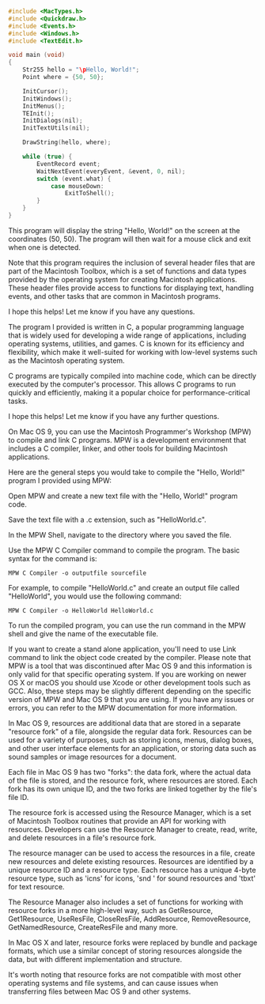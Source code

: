 
```C
#include <MacTypes.h>
#include <Quickdraw.h>
#include <Events.h>
#include <Windows.h>
#include <TextEdit.h>

void main (void)
{
    Str255 hello = "\pHello, World!";
    Point where = {50, 50};

    InitCursor();
    InitWindows();
    InitMenus();
    TEInit();
    InitDialogs(nil);
    InitTextUtils(nil);

    DrawString(hello, where);

    while (true) {
        EventRecord event;
        WaitNextEvent(everyEvent, &event, 0, nil);
        switch (event.what) {
            case mouseDown:
                ExitToShell();
        }
    }
}
```



This program will display the string "Hello, World!" on the screen at the coordinates (50, 50). The program will then wait for a mouse click and exit when one is detected.

Note that this program requires the inclusion of several header files that are part of the Macintosh Toolbox, which is a set of functions and data types provided by the operating system for creating Macintosh applications. These header files provide access to functions for displaying text, handling events, and other tasks that are common in Macintosh programs.

I hope this helps! Let me know if you have any questions.



The program I provided is written in C, a popular programming language that is widely used for developing a wide range of applications, including operating systems, utilities, and games. C is known for its efficiency and flexibility, which make it well-suited for working with low-level systems such as the Macintosh operating system.

C programs are typically compiled into machine code, which can be directly executed by the computer's processor. This allows C programs to run quickly and efficiently, making it a popular choice for performance-critical tasks.

I hope this helps! Let me know if you have any further questions.


On Mac OS 9, you can use the Macintosh Programmer's Workshop (MPW) to compile and link C programs. MPW is a development environment that includes a C compiler, linker, and other tools for building Macintosh applications.

Here are the general steps you would take to compile the "Hello, World!" program I provided using MPW:

Open MPW and create a new text file with the "Hello, World!" program code.

Save the text file with a .c extension, such as "HelloWorld.c".

In the MPW Shell, navigate to the directory where you saved the file.

Use the MPW C Compiler command to compile the program. The basic syntax for the command is:

```
MPW C Compiler -o outputfile sourcefile
```

For example, to compile "HelloWorld.c" and create an output file called "HelloWorld", you would use the following command:

```
MPW C Compiler -o HelloWorld HelloWorld.c
```

To run the compiled program, you can use the run command in the MPW shell and give the name of the executable file.

If you want to create a stand alone application, you'll need to use Link command to link the object code created by the compiler. 
Please note that MPW is a tool that was discontinued after Mac OS 9 and this information is only valid for that specific operating system. If you are working on newer OS X or macOS you should use Xcode or other development tools such as GCC. 
Also, these steps may be slightly different depending on the specific version of MPW and Mac OS 9 that you are using. If you have any issues or errors, you can refer to the MPW documentation for more information.


In Mac OS 9, resources are additional data that are stored in a separate "resource fork" of a file, alongside the regular data fork. Resources can be used for a variety of purposes, such as storing icons, menus, dialog boxes, and other user interface elements for an application, or storing data such as sound samples or image resources for a document.

Each file in Mac OS 9 has two "forks": the data fork, where the actual data of the file is stored, and the resource fork, where resources are stored. Each fork has its own unique ID, and the two forks are linked together by the file's file ID.

The resource fork is accessed using the Resource Manager, which is a set of Macintosh Toolbox routines that provide an API for working with resources. Developers can use the Resource Manager to create, read, write, and delete resources in a file's resource fork.

The resource manager can be used to access the resources in a file, create new resources and delete existing resources. Resources are identified by a unique resource ID and a resource type. Each resource has a unique 4-byte resource type, such as 'icns' for icons, 'snd ' for sound resources and 'tbxt' for text resource.

The Resource Manager also includes a set of functions for working with resource forks in a more high-level way, such as GetResource, Get1Resource, UseResFile, CloseResFile, AddResource, RemoveResource, GetNamedResource, CreateResFile and many more.

In Mac OS X and later, resource forks were replaced by bundle and package formats, which use a similar concept of storing resources alongside the data, but with different implementation and structure.

It's worth noting that resource forks are not compatible with most other operating systems and file systems, and can cause issues when transferring files between Mac OS 9 and other systems.

